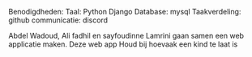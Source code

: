 Benodigdheden:
Taal: Python Django
Database: mysql
Taakverdeling: github
communicatie: discord

Abdel Wadoud, Ali fadhil en sayfoudinne Lamrini gaan samen een web applicatie maken. Deze web app Houd bij hoevaak een kind te laat is 
